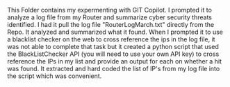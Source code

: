 
This Folder contains my expermenting with GIT Copilot. I prompted it to analyze a log file from my Router and summarize cyber security threats identified. I had it pull the log file "RouterLogMarch.txt" directly from the Repo. It analyzed and summarized what it found. When I prompted it to use a blacklist checker on the web to cross reference the ips in the log file, it was not able to complete that task but it created a python script that used the BlackListChecker API (you will need to use your own API key) to cross reference the IPs in my list and provide an output for each on whether a hit was found. It extracted and hard coded the list of IP's from my log file into the script which was convenient.
